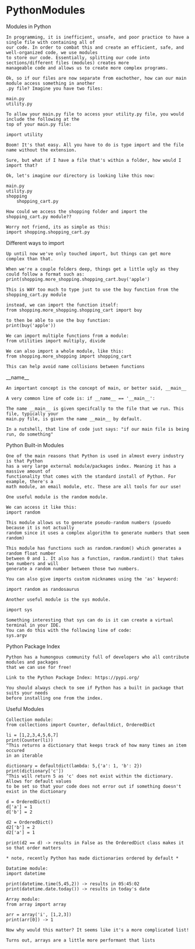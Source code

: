 # PythonModules

Modules in Python

    In programming, it is inefficient, unsafe, and poor practice to have a single file with containing all of
    our code. In order to combat this and create an efficient, safe, and well-organized code, we use modules 
    to store our code. Essentially, splitting our code into sections/different files (modules) creates more
    manageable code and allows us to create more complex programs.
    
    Ok, so if our files are now separate from eachother, how can our main module access something in another
    .py file? Imagine you have two files:
    
    main.py
    utility.py
    
    To allow your main.py file to access your utility.py file, you would include the following at the 
    top of your main.py file:
    
    import utility
    
    Boom! It's that easy. All you have to do is type import and the file name without the extension.
    
    Sure, but what if I have a file that's within a folder, how would I import that?
    
    Ok, let's imagine our directory is looking like this now:
    
    main.py
    utility.py
    shopping
        shopping_cart.py
        
    How could we access the shopping folder and import the shopping_cart.py module??
    
    Worry not friend, its as simple as this:
    import shopping.shopping_cart.py

Different ways to import

    Up until now we've only touched import, but things can get more complex than that.
    
    When we're a couple folders deep, things get a little ugly as they could follow a format such as:
    print(shopping.more_shopping.shopping_cart.buy('apple')
    
    This is WAY too much to type just to use the buy function from the shopping_cart.py module
    
    instead, we can import the function itself:
    from shopping.more_shopping.shopping_cart import buy
    
    to then be able to use the buy function:
    print(buy('apple'))
    
    We can import multiple functions from a module:
    from utilities import multiply, divide
    
    We can also import a whole module, like this:
    from shopping.more_shopping import shopping_cart
    
    This can help avoid name collisions between functions
 
\_\_name\_\_

    An important concept is the concept of main, or better said, __main__
    
    A very common line of code is: if __name__ == '__main__':
    
    The name __main__ is given specifcally to the file that we run. This file, typically your
    main.py file, is given the name __main__ by default. 
    
    In a nutshell, that line of code just says: "if our main file is being run, do something"

Python Built-in Modules

    One of the main reasons that Python is used in almost every industry is that Python
    has a very large external module/packages index. Meaning it has a massive amount of 
    functionality that comes with the standard install of Python. For example, there's a
    math module, an email module, etc. These are all tools for our use!
    
    One useful module is the random module. 
    
    We can access it like this:
    import random
    
    This module allows us to generate pseudo-random numbers (psuedo because it is not actually
    random since it uses a complex algorithm to generate numbers that seem random)
    
    This module has functions such as random.random() which generates a random float number
    between 0 and 1. It also has a function, random.randint() that takes two numbers and will
    generate a random number between those two numbers.
    
    You can also give imports custom nicknames using the 'as' keyword:
    
    import random as randosaurus 
    
    Another useful module is the sys module.
    
    import sys
    
    Something interesting that sys can do is it can create a virtual terminal in your IDE.
    You can do this with the following line of code:
    sys.argv
    
Python Package Index

    Python has a humongous community full of developers who all contribute modules and packages
    that we can use for free!
    
    Link to the Python Package Index: https://pypi.org/
    
    You should always check to see if Python has a built in package that suits your needs 
    before installing one from the index.
    
Useful Modules

    Collection module:
    from collections import Counter, defaultdict, OrderedDict
    
    li = [1,2,3,4,5,6,7]
    print(Counter(li)) 
    ^This returns a dictionary that keeps track of how many times an item occured
    in an iterable
    
    dictionary = defaultdict(lambda: 5,{'a': 1, 'b': 2})
    print(dictionary['c'])
    ^This will return 5 as 'c' does not exist within the dictionary. Allows for default values
    to be set so that your code does not error out if something doesn't exist in the dictionary
    
    d = OrderedDict()
    d['a'] = 1
    d['b'] = 2
    
    d2 = OrderedDict()
    d2['b'] = 2
    d2['a'] = 1
    
    print(d2 == d) -> results in False as the OrderedDict class makes it so that order matters
    
    * note, recently Python has made dictionaries ordered by default *
    
    Datatime module:
    import datetime
    
    print(datetime.time(5,45,2)) -> results in 05:45:02
    print(datetime.date.today()) -> results in today's date
    
    Array module:
    from array import array
    
    arr = array('i', [1,2,3])
    print(arr[0]) -> 1
    
    Now why would this matter? It seems like it's a more complicated list!
    
    Turns out, arrays are a little more performant that lists 
